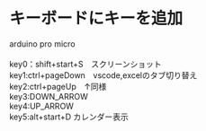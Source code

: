 # キーボードにキーを追加
arduino pro micro<br>
<br>
key0：shift+start+S　スクリーンショット<br>
key1:ctrl+pageDown　vscode,excelのタブ切り替え<br>
key2:ctrl+pageUp　↑同様<br>
key3:DOWN_ARROW<br>
key4:UP_ARROW<br>
key5:alt+start+D カレンダー表示<br>
